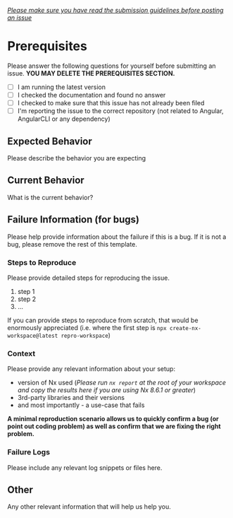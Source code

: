 _[Please make sure you have read the submission guidelines before posting an issue](https://github.com/nrwl/nx/blob/master/CONTRIBUTING.md#-submitting-issue)_

# Prerequisites

Please answer the following questions for yourself before submitting an issue.
**YOU MAY DELETE THE PREREQUISITES SECTION.**

- [ ] I am running the latest version
- [ ] I checked the documentation and found no answer
- [ ] I checked to make sure that this issue has not already been filed
- [ ] I'm reporting the issue to the correct repository (not related to Angular, AngularCLI or any dependency)

## Expected Behavior

Please describe the behavior you are expecting

## Current Behavior

What is the current behavior?

## Failure Information (for bugs)

Please help provide information about the failure if this is a bug. If it is not a bug, please remove the rest of this template.

### Steps to Reproduce

Please provide detailed steps for reproducing the issue.

1. step 1
2. step 2
3. ...

If you can provide steps to reproduce from scratch, that would be enormously appreciated (i.e. where the first step is `npx create-nx-workspace@latest repro-workspace`)

### Context

Please provide any relevant information about your setup:

- version of Nx used (_Please run `nx report` at the root of your workspace and copy the results here if you are using Nx 8.6.1 or greater_)
- 3rd-party libraries and their versions
- and most importantly - a use-case that fails

**A minimal reproduction scenario allows us to quickly confirm a bug (or point out coding problem) as well as confirm that we are fixing the right problem.**

### Failure Logs

Please include any relevant log snippets or files here.

## Other

Any other relevant information that will help us help you.
